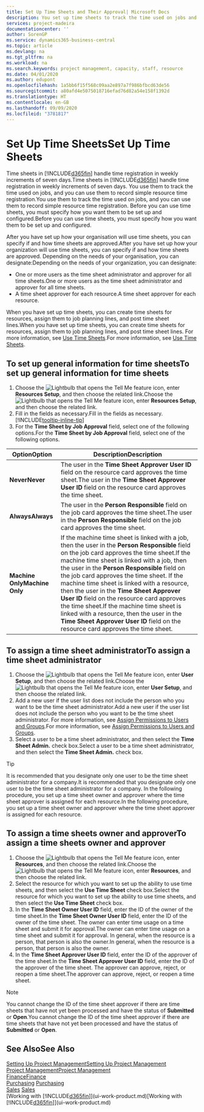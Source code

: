 ```yaml
---
title: Set Up Time Sheets and Their Approval| Microsoft Docs
description: You set up time sheets to track the time used on jobs and using resources, helping you with project management, staffing, and capacity
services: project-madeira
documentationcenter: ''
author: SorenGP
ms.service: dynamics365-business-central
ms.topic: article
ms.devlang: na
ms.tgt_pltfrm: na
ms.workload: na
ms.search.keywords: project management, capacity, staff, resource
ms.date: 04/01/2020
ms.author: edupont
ms.openlocfilehash: 1a5bb6f15f568c09aa2e897a7f986bfbcd63de56
ms.sourcegitcommit: a80afd4e5075018716efad76d82a54e158f1392d
ms.translationtype: HT
ms.contentlocale: en-GB
ms.lasthandoff: 09/09/2020
ms.locfileid: "3781817"
---
```

# <a name="set-up-time-sheets"></a><span data-ttu-id="284fc-103">Set Up Time Sheets</span><span class="sxs-lookup"><span data-stu-id="284fc-103">Set Up Time Sheets</span></span>
<span data-ttu-id="284fc-104">Time sheets in [!INCLUDE[d365fin](includes/d365fin_md.md)] handle time registration in weekly increments of seven days.</span><span class="sxs-lookup"><span data-stu-id="284fc-104">Time sheets in [!INCLUDE[d365fin](includes/d365fin_md.md)] handle time registration in weekly increments of seven days.</span></span> <span data-ttu-id="284fc-105">You use them to track the time used on jobs, and you can use them to record simple resource time registration.</span><span class="sxs-lookup"><span data-stu-id="284fc-105">You use them to track the time used on jobs, and you can use them to record simple resource time registration.</span></span> <span data-ttu-id="284fc-106">Before you can use time sheets, you must specify how you want them to be set up and configured.</span><span class="sxs-lookup"><span data-stu-id="284fc-106">Before you can use time sheets, you must specify how you want them to be set up and configured.</span></span>

<span data-ttu-id="284fc-107">After you have set up how your organisation will use time sheets, you can specify if and how time sheets are approved.</span><span class="sxs-lookup"><span data-stu-id="284fc-107">After you have set up how your organization will use time sheets, you can specify if and how time sheets are approved.</span></span> <span data-ttu-id="284fc-108">Depending on the needs of your organisation, you can designate:</span><span class="sxs-lookup"><span data-stu-id="284fc-108">Depending on the needs of your organization, you can designate:</span></span>

* <span data-ttu-id="284fc-109">One or more users as the time sheet administrator and approver for all time sheets.</span><span class="sxs-lookup"><span data-stu-id="284fc-109">One or more users as the time sheet administrator and approver for all time sheets.</span></span>
* <span data-ttu-id="284fc-110">A time sheet approver for each resource.</span><span class="sxs-lookup"><span data-stu-id="284fc-110">A time sheet approver for each resource.</span></span>

<span data-ttu-id="284fc-111">When you have set up time sheets, you can create time sheets for resources, assign them to job planning lines, and post time sheet lines.</span><span class="sxs-lookup"><span data-stu-id="284fc-111">When you have set up time sheets, you can create time sheets for resources, assign them to job planning lines, and post time sheet lines.</span></span> <span data-ttu-id="284fc-112">For more information, see [Use Time Sheets](projects-how-use-time-sheets.md).</span><span class="sxs-lookup"><span data-stu-id="284fc-112">For more information, see [Use Time Sheets](projects-how-use-time-sheets.md).</span></span>

## <a name="to-set-up-general-information-for-time-sheets"></a><span data-ttu-id="284fc-113">To set up general information for time sheets</span><span class="sxs-lookup"><span data-stu-id="284fc-113">To set up general information for time sheets</span></span>
1. <span data-ttu-id="284fc-114">Choose the ![Lightbulb that opens the Tell Me feature](media/ui-search/search_small.png "Tell me what you want to do") icon, enter **Resources Setup**, and then choose the related link.</span><span class="sxs-lookup"><span data-stu-id="284fc-114">Choose the ![Lightbulb that opens the Tell Me feature](media/ui-search/search_small.png "Tell me what you want to do") icon, enter **Resources Setup**, and then choose the related link.</span></span>  
2. <span data-ttu-id="284fc-115">Fill in the fields as necessary.</span><span class="sxs-lookup"><span data-stu-id="284fc-115">Fill in the fields as necessary.</span></span> [!INCLUDE[tooltip-inline-tip](includes/tooltip-inline-tip_md.md)]
3. <span data-ttu-id="284fc-116">For the **Time Sheet by Job Approval** field, select one of the following options.</span><span class="sxs-lookup"><span data-stu-id="284fc-116">For the **Time Sheet by Job Approval** field, select one of the following options.</span></span>

| <span data-ttu-id="284fc-117">Option</span><span class="sxs-lookup"><span data-stu-id="284fc-117">Option</span></span> | <span data-ttu-id="284fc-118">Description</span><span class="sxs-lookup"><span data-stu-id="284fc-118">Description</span></span> |
| --- | --- |
| <span data-ttu-id="284fc-119">**Never**</span><span class="sxs-lookup"><span data-stu-id="284fc-119">**Never**</span></span> |<span data-ttu-id="284fc-120">The user in the **Time Sheet Approver User ID** field on the resource card approves the time sheet.</span><span class="sxs-lookup"><span data-stu-id="284fc-120">The user in the **Time Sheet Approver User ID** field on the resource card approves the time sheet.</span></span> |
| <span data-ttu-id="284fc-121">**Always**</span><span class="sxs-lookup"><span data-stu-id="284fc-121">**Always**</span></span> |<span data-ttu-id="284fc-122">The user in the **Person Responsible** field on the job card approves the time sheet.</span><span class="sxs-lookup"><span data-stu-id="284fc-122">The user in the **Person Responsible** field on the job card approves the time sheet.</span></span> |
| <span data-ttu-id="284fc-123">**Machine Only**</span><span class="sxs-lookup"><span data-stu-id="284fc-123">**Machine Only**</span></span> |<span data-ttu-id="284fc-124">If the machine time sheet is linked with a job, then the user in the **Person Responsible** field on the job card approves the time sheet.</span><span class="sxs-lookup"><span data-stu-id="284fc-124">If the machine time sheet is linked with a job, then the user in the **Person Responsible** field on the job card approves the time sheet.</span></span> <span data-ttu-id="284fc-125">If the machine time sheet is linked with a resource, then the user in the **Time Sheet Approver User ID** field on the resource card approves the time sheet.</span><span class="sxs-lookup"><span data-stu-id="284fc-125">If the machine time sheet is linked with a resource, then the user in the **Time Sheet Approver User ID** field on the resource card approves the time sheet.</span></span> |

## <a name="to-assign-a-time-sheet-administrator"></a><span data-ttu-id="284fc-126">To assign a time sheet administrator</span><span class="sxs-lookup"><span data-stu-id="284fc-126">To assign a time sheet administrator</span></span>
1. <span data-ttu-id="284fc-127">Choose the ![Lightbulb that opens the Tell Me feature](media/ui-search/search_small.png "Tell me what you want to do") icon, enter **User Setup**, and then choose the related link.</span><span class="sxs-lookup"><span data-stu-id="284fc-127">Choose the ![Lightbulb that opens the Tell Me feature](media/ui-search/search_small.png "Tell me what you want to do") icon, enter **User Setup**, and then choose the related link.</span></span>  
2. <span data-ttu-id="284fc-128">Add a new user if the user list does not include the person who you want to be the time sheet administrator.</span><span class="sxs-lookup"><span data-stu-id="284fc-128">Add a new user if the user list does not include the person who you want to be the time sheet administrator.</span></span> <span data-ttu-id="284fc-129">For more information, see [Assign Permissions to Users and Groups](ui-define-granular-permissions.md).</span><span class="sxs-lookup"><span data-stu-id="284fc-129">For more information, see [Assign Permissions to Users and Groups](ui-define-granular-permissions.md).</span></span>
3. <span data-ttu-id="284fc-130">Select a user to be a time sheet administrator, and then select the **Time Sheet Admin.** check box.</span><span class="sxs-lookup"><span data-stu-id="284fc-130">Select a user to be a time sheet administrator, and then select the **Time Sheet Admin.** check box.</span></span>  

> [!TIP]  
>   <span data-ttu-id="284fc-131">It is recommended that you designate only one user to be the time sheet administrator for a company.</span><span class="sxs-lookup"><span data-stu-id="284fc-131">It is recommended that you designate only one user to be the time sheet administrator for a company.</span></span> <span data-ttu-id="284fc-132">In the following procedure, you set up a time sheet owner and approver where the time sheet approver is assigned for each resource.</span><span class="sxs-lookup"><span data-stu-id="284fc-132">In the following procedure, you set up a time sheet owner and approver where the time sheet approver is assigned for each resource.</span></span>  

## <a name="to-assign-a-time-sheets-owner-and-approver"></a><span data-ttu-id="284fc-133">To assign a time sheets owner and approver</span><span class="sxs-lookup"><span data-stu-id="284fc-133">To assign a time sheets owner and approver</span></span>
1. <span data-ttu-id="284fc-134">Choose the ![Lightbulb that opens the Tell Me feature](media/ui-search/search_small.png "Tell me what you want to do") icon, enter **Resources**, and then choose the related link.</span><span class="sxs-lookup"><span data-stu-id="284fc-134">Choose the ![Lightbulb that opens the Tell Me feature](media/ui-search/search_small.png "Tell me what you want to do") icon, enter **Resources**, and then choose the related link.</span></span>
2. <span data-ttu-id="284fc-135">Select the resource for which you want to set up the ability to use time sheets, and then select the **Use Time Sheet** check box.</span><span class="sxs-lookup"><span data-stu-id="284fc-135">Select the resource for which you want to set up the ability to use time sheets, and then select the **Use Time Sheet** check box.</span></span>  
3. <span data-ttu-id="284fc-136">In the **Time Sheet Owner User ID** field, enter the ID of the owner of the time sheet.</span><span class="sxs-lookup"><span data-stu-id="284fc-136">In the **Time Sheet Owner User ID** field, enter the ID of the owner of the time sheet.</span></span> <span data-ttu-id="284fc-137">The owner can enter time usage on a time sheet and submit it for approval.</span><span class="sxs-lookup"><span data-stu-id="284fc-137">The owner can enter time usage on a time sheet and submit it for approval.</span></span> <span data-ttu-id="284fc-138">In general, when the resource is a person, that person is also the owner.</span><span class="sxs-lookup"><span data-stu-id="284fc-138">In general, when the resource is a person, that person is also the owner.</span></span>  
4. <span data-ttu-id="284fc-139">In the **Time Sheet Approver User ID** field, enter the ID of the approver of the time sheet.</span><span class="sxs-lookup"><span data-stu-id="284fc-139">In the **Time Sheet Approver User ID** field, enter the ID of the approver of the time sheet.</span></span> <span data-ttu-id="284fc-140">The approver can approve, reject, or reopen a time sheet.</span><span class="sxs-lookup"><span data-stu-id="284fc-140">The approver can approve, reject, or reopen a time sheet.</span></span>  

> [!NOTE]  
>   <span data-ttu-id="284fc-141">You cannot change the ID of the time sheet approver if there are time sheets that have not yet been processed and have the status of **Submitted** or **Open**.</span><span class="sxs-lookup"><span data-stu-id="284fc-141">You cannot change the ID of the time sheet approver if there are time sheets that have not yet been processed and have the status of **Submitted** or **Open**.</span></span>

## <a name="see-also"></a><span data-ttu-id="284fc-142">See Also</span><span class="sxs-lookup"><span data-stu-id="284fc-142">See Also</span></span>
[<span data-ttu-id="284fc-143">Setting Up Project Management</span><span class="sxs-lookup"><span data-stu-id="284fc-143">Setting Up Project Management</span></span>](projects-setup-projects.md)  
[<span data-ttu-id="284fc-144">Project Management</span><span class="sxs-lookup"><span data-stu-id="284fc-144">Project Management</span></span>](projects-manage-projects.md)  
[<span data-ttu-id="284fc-145">Finance</span><span class="sxs-lookup"><span data-stu-id="284fc-145">Finance</span></span>](finance.md)  
<span data-ttu-id="284fc-146">[Purchasing](purchasing-manage-purchasing.md)       </span><span class="sxs-lookup"><span data-stu-id="284fc-146">[Purchasing](purchasing-manage-purchasing.md)       </span></span>  
<span data-ttu-id="284fc-147">[Sales](sales-manage-sales.md)    </span><span class="sxs-lookup"><span data-stu-id="284fc-147">[Sales](sales-manage-sales.md)    </span></span>  
<span data-ttu-id="284fc-148">[Working with [!INCLUDE[d365fin](includes/d365fin_md.md)]](ui-work-product.md)</span><span class="sxs-lookup"><span data-stu-id="284fc-148">[Working with [!INCLUDE[d365fin](includes/d365fin_md.md)]](ui-work-product.md)</span></span>  
